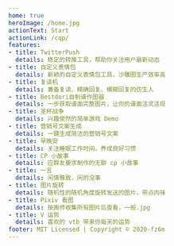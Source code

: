 ```yaml
---
home: true
heroImage: /home.jpg
actionText: Start
actionLink: /cqp/
features:
- title: TwitterPush
  details: 稳定的转推工具，帮助你关注用户最新动态
- title: 自定义表情包
  details: 新颖的自定义表情包工具，沙雕图生产效率高
- title: 复读机
  details: 兼备复读、精确回复、模糊回复的仿生人
- title: Bestdori自制谱作图器
  details: 一步获取谱面完整图片，让你的谱面活灵活现
- title: 圣杯战争
  details: 兴趣使然的简单游戏 Demo
- title: 营销号文案生成
  details: 一键生成简洁的营销号文案
- title: 早晚安
  details: 关注睡眠工作时间，养成良好习惯
- title: CP 小故事
  details: 应群友要求制作的无聊 cp 小故事
- title: 一言
  details: 闲情雅致，闲的没事
- title: 图片旋转
  details: 随机性的随机角度旋转发送的图片，带点内味
- title: Pixiv 看图
  details: 按画师收集所有图片后查看，一般.jpg
- title: V 运势
  details: 喜欢的 vtb 带来你每天的运势
footer: MIT Licensed | Copyright © 2020-fz6m
---
```

